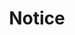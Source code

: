 ---
title: "Notice"
description: "공지글입니다."
slug: "Notice"
image: "hutomo.jpg"
style:
    background: "#2a9d8f"
    color: "#fff"
---